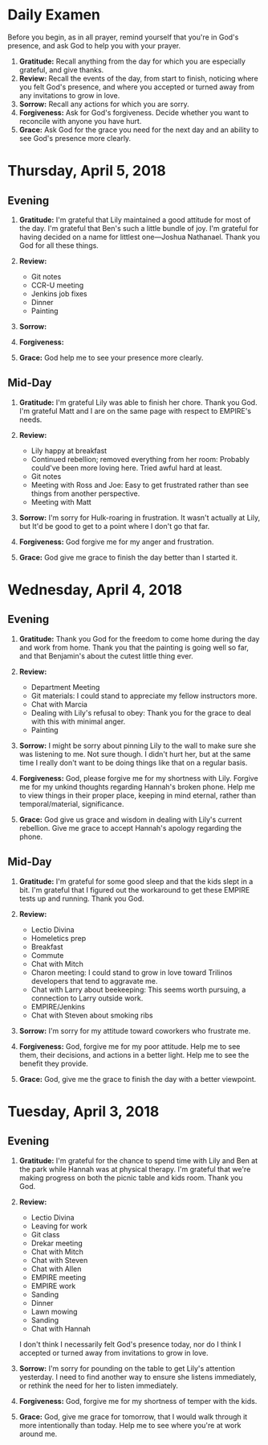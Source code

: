 # Daily Examen

Before you begin, as in all prayer, remind yourself that you're in God's
presence, and ask God to help you with your prayer.

1. **Gratitude:**  Recall anything from the day for which you are especially
   grateful, and give thanks.
1. **Review:**  Recall the events of the day, from start to finish, noticing
   where you felt God's presence, and where you accepted or turned away from
   any invitations to grow in love.
1. **Sorrow:**  Recall any actions for which you are sorry.
1. **Forgiveness:**  Ask for God's forgiveness. Decide whether you want to
   reconcile with anyone you have hurt.
1. **Grace:**  Ask God for the grace you need for the next day and an ability
   to see God's presence more clearly.

# Thursday, April 5, 2018

## Evening

1. **Gratitude:**  I'm grateful that Lily maintained a good attitude for most
   of the day.  I'm grateful that Ben's such a little bundle of joy.  I'm
   grateful for having decided on a name for littlest one&mdash;Joshua
   Nathanael.  Thank you God for all these things.

1. **Review:**
   * Git notes
   * CCR-U meeting
   * Jenkins job fixes
   * Dinner
   * Painting

1. **Sorrow:**  

1. **Forgiveness:**  

1. **Grace:**  God help me to see your presence more clearly.

## Mid-Day

1. **Gratitude:**  I'm grateful Lily was able to finish her chore.  Thank you
   God.  I'm grateful Matt and I are on the same page with respect to EMPIRE's
   needs.

1. **Review:**
   * Lily happy at breakfast
   * Continued rebellion; removed everything from her room:  Probably could've
     been more loving here.  Tried awful hard at least.
   * Git notes
   * Meeting with Ross and Joe:  Easy to get frustrated rather than see things
     from another perspective.
   * Meeting with Matt

1. **Sorrow:**  I'm sorry for Hulk-roaring in frustration.  It wasn't actually
   at Lily, but It'd be good to get to a point where I don't go that far.

1. **Forgiveness:**  God forgive me for my anger and frustration.

1. **Grace:**  God give me grace to finish the day better than I started it.

# Wednesday, April 4, 2018

## Evening

1. **Gratitude:**  Thank you God for the freedom to come home during the day
   and work from home.  Thank you that the painting is going well so far, and
   that Benjamin's about the cutest little thing ever.

1. **Review:**
   * Department Meeting
   * Git materials:  I could stand to appreciate my fellow instructors more.
   * Chat with Marcia
   * Dealing with Lily's refusal to obey:  Thank you for the grace to deal with
     this with minimal anger.
   * Painting

1. **Sorrow:**  I might be sorry about pinning Lily to the wall to make sure
   she was listening to me.  Not sure though.  I didn't hurt her, but at the
   same time I really don't want to be doing things like that on a regular
   basis.

1. **Forgiveness:**  God, please forgive me for my shortness with Lily.
   Forgive me for my unkind thoughts regarding Hannah's broken phone.  Help me
   to view things in their proper place, keeping in mind eternal, rather than
   temporal/material, significance.

1. **Grace:**  God give us grace and wisdom in dealing with Lily's current
   rebellion.  Give me grace to accept Hannah's apology regarding the phone.

## Mid-Day

1. **Gratitude:**  I'm grateful for some good sleep and that the kids slept in
   a bit.  I'm grateful that I figured out the workaround to get these EMPIRE
   tests up and running.  Thank you God.

1. **Review:**
   * Lectio Divina
   * Homeletics prep
   * Breakfast
   * Commute
   * Chat with Mitch
   * Charon meeting:  I could stand to grow in love toward Trilinos developers
     that tend to aggravate me.
   * Chat with Larry about beekeeping:  This seems worth pursuing, a connection
     to Larry outside work.
   * EMPIRE/Jenkins
   * Chat with Steven about smoking ribs

1. **Sorrow:**  I'm sorry for my attitude toward coworkers who frustrate me.

1. **Forgiveness:**  God, forgive me for my poor attitude.  Help me to see
   them, their decisions, and actions in a better light.  Help me to see the
   benefit they provide.

1. **Grace:**  God, give me the grace to finish the day with a better
   viewpoint.

# Tuesday, April 3, 2018

## Evening

1. **Gratitude:**  I'm grateful for the chance to spend time with Lily and Ben
   at the park while Hannah was at physical therapy.  I'm grateful that we're
   making progress on both the picnic table and kids room.  Thank you God.

1. **Review:**
   * Lectio Divina
   * Leaving for work
   * Git class
   * Drekar meeting
   * Chat with Mitch
   * Chat with Steven
   * Chat with Allen
   * EMPIRE meeting
   * EMPIRE work
   * Sanding
   * Dinner
   * Lawn mowing
   * Sanding
   * Chat with Hannah

   I don't think I necessarily felt God's presence today, nor do I think I
   accepted or turned away from invitations to grow in love.

1. **Sorrow:**  I'm sorry for pounding on the table to get Lily's attention
   yesterday.  I need to find another way to ensure she listens immediately, or
   rethink the need for her to listen immediately.

1. **Forgiveness:**  God, forgive me for my shortness of temper with the kids.

1. **Grace:**  God, give me grace for tomorrow, that I would walk through it
   more intentionally than today.  Help me to see where you're at work around
   me.

